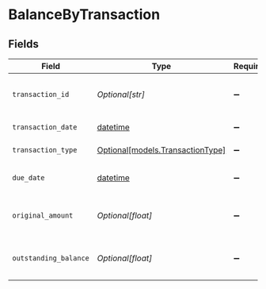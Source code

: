 # BalanceByTransaction


## Fields

| Field                                                                        | Type                                                                         | Required                                                                     | Description                                                                  | Example                                                                      |
| ---------------------------------------------------------------------------- | ---------------------------------------------------------------------------- | ---------------------------------------------------------------------------- | ---------------------------------------------------------------------------- | ---------------------------------------------------------------------------- |
| `transaction_id`                                                             | *Optional[str]*                                                              | :heavy_minus_sign:                                                           | Unique identifier for the transaction.                                       | INV-1001                                                                     |
| `transaction_date`                                                           | [datetime](https://docs.python.org/3/library/datetime.html#datetime-objects) | :heavy_minus_sign:                                                           | Date of the transaction.                                                     | 2024-01-15                                                                   |
| `transaction_type`                                                           | [Optional[models.TransactionType]](../models/transactiontype.md)             | :heavy_minus_sign:                                                           | Type of the transaction.                                                     | invoice                                                                      |
| `due_date`                                                                   | [datetime](https://docs.python.org/3/library/datetime.html#datetime-objects) | :heavy_minus_sign:                                                           | Due date of the transaction.                                                 | 2024-02-15                                                                   |
| `original_amount`                                                            | *Optional[float]*                                                            | :heavy_minus_sign:                                                           | Original amount of the transaction.                                          | 1000                                                                         |
| `outstanding_balance`                                                        | *Optional[float]*                                                            | :heavy_minus_sign:                                                           | Outstanding balance of the transaction.                                      | 800                                                                          |